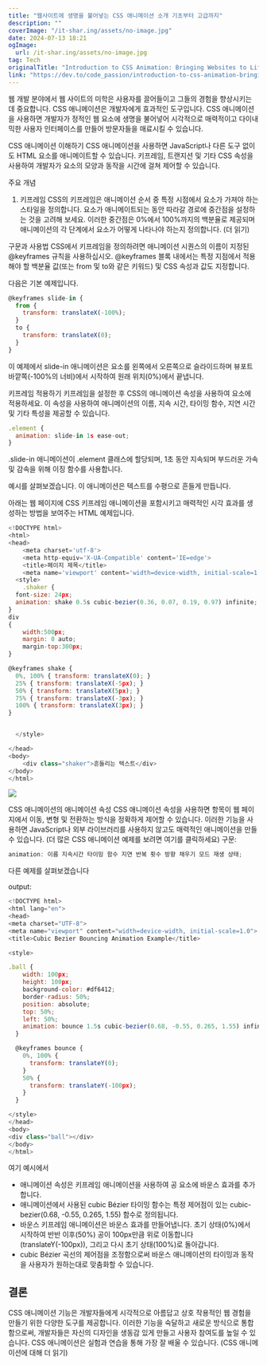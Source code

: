 ```yaml
---
title: "웹사이트에 생명을 불어넣는 CSS 애니메이션 소개 기초부터 고급까지"
description: ""
coverImage: "/it-shar.ing/assets/no-image.jpg"
date: 2024-07-13 18:21
ogImage:
  url: /it-shar.ing/assets/no-image.jpg
tag: Tech
originalTitle: "Introduction to CSS Animation: Bringing Websites to Life"
link: "https://dev.to/code_passion/introduction-to-css-animation-bringing-websites-to-life-5bn3"
---
```


웹 개발 분야에서 웹 사이트의 미학은 사용자를 끌어들이고 그들의 경험을 향상시키는 데 중요합니다. CSS 애니메이션은 개발자에게 효과적인 도구입니다. CSS 애니메이션을 사용하면 개발자가 정적인 웹 요소에 생명을 불어넣어 시각적으로 매력적이고 다이내믹한 사용자 인터페이스를 만들어 방문자들을 매료시킬 수 있습니다.

CSS 애니메이션 이해하기
CSS 애니메이션을 사용하면 JavaScript나 다른 도구 없이도 HTML 요소를 애니메이트할 수 있습니다. 키프레임, 트랜지션 및 기타 CSS 속성을 사용하여 개발자가 요소의 모양과 동작을 시간에 걸쳐 제어할 수 있습니다.

주요 개념

1. 키프레임
   CSS의 키프레임은 애니메이션 순서 중 특정 시점에서 요소가 가져야 하는 스타일을 정의합니다. 요소가 애니메이트되는 동안 따라갈 경로에 중간점을 설정하는 것을 고려해 보세요. 이러한 중간점은 0%에서 100%까지의 백분율로 제공되며 애니메이션의 각 단계에서 요소가 어떻게 나타나야 하는지 정의합니다. (더 읽기)

<div class="content-ad"></div>

구문과 사용법
CSS에서 키프레임을 정의하려면 애니메이션 시퀀스의 이름이 지정된@keyframes 규칙을 사용하십시오. @keyframes 블록 내에서는 특정 지점에서 적용해야 할 백분율 값(또는 from 및 to와 같은 키워드) 및 CSS 속성과 값도 지정합니다.

다음은 기본 예제입니다.

```js
@keyframes slide-in {
  from {
    transform: translateX(-100%);
  }
  to {
    transform: translateX(0);
  }
}
```

이 예제에서 slide-in 애니메이션은 요소를 왼쪽에서 오른쪽으로 슬라이드하며 뷰포트 바깥쪽(-100%의 너비)에서 시작하여 원래 위치(0%)에서 끝냅니다.

<div class="content-ad"></div>

키프레임 적용하기
키프레임을 설정한 후 CSS의 애니메이션 속성을 사용하여 요소에 적용하세요. 이 속성을 사용하여 애니메이션의 이름, 지속 시간, 타이밍 함수, 지연 시간 및 기타 특성을 제공할 수 있습니다.

```js
.element {
  animation: slide-in 1s ease-out;
}
```

.slide-in 애니메이션이 .element 클래스에 할당되며, 1초 동안 지속되며 부드러운 가속 및 감속을 위해 이징 함수를 사용합니다.

예시를 살펴보겠습니다.
이 애니메이션은 텍스트를 수평으로 흔들게 만듭니다.

<div class="content-ad"></div>

아래는 웹 페이지에 CSS 키프레임 애니메이션을 포함시키고 매력적인 시각 효과를 생성하는 방법을 보여주는 HTML 예제입니다.

```js
<!DOCTYPE html>
<html>
<head>
    <meta charset='utf-8'>
    <meta http-equiv='X-UA-Compatible' content='IE=edge'>
    <title>페이지 제목</title>
    <meta name='viewport' content='width=device-width, initial-scale=1'>
  <style>
    .shaker {
  font-size: 24px;
  animation: shake 0.5s cubic-bezier(0.36, 0.07, 0.19, 0.97) infinite;
}
div
{
    width:500px;
    margin: 0 auto;
    margin-top:300px;
}

@keyframes shake {
  0%, 100% { transform: translateX(0); }
  25% { transform: translateX(-5px); }
  50% { transform: translateX(5px); }
  75% { transform: translateX(-3px); }
  100% { transform: translateX(3px); }
}


  </style>

</head>
<body>
    <div class="shaker">흔들리는 텍스트</div>
</body>
</html>
```

<img src="https://media.dev.to/cdn-cgi/image/width=800%2Cheight=%2Cfit=scale-down%2Cgravity=auto%2Cformat=auto/https%3A%2F%2Fdev-to-uploads.s3.amazonaws.com%2Fuploads%2Farticles%2F2rh86ihigypqi4lxnvqb.gif" />

<div class="content-ad"></div>

CSS 애니메이션의 애니메이션 속성
CSS 애니메이션 속성을 사용하면 항목이 웹 페이지에서 이동, 변형 및 전환하는 방식을 정확하게 제어할 수 있습니다. 이러한 기능을 사용하면 JavaScript나 외부 라이브러리를 사용하지 않고도 매력적인 애니메이션을 만들 수 있습니다. (더 많은 CSS 애니메이션 예제를 보려면 여기를 클릭하세요)
구문:

```js
animation: 이름 지속시간 타이밍 함수 지연 반복 횟수 방향 채우기 모드 재생 상태;
```

다른 예제를 살펴보겠습니다

output:

<div class="content-ad"></div>

```js
<!DOCTYPE html>
<html lang="en">
<head>
<meta charset="UTF-8">
<meta name="viewport" content="width=device-width, initial-scale=1.0">
<title>Cubic Bezier Bouncing Animation Example</title>

<style>

.ball {
    width: 100px;
    height: 100px;
    background-color: #df6412;
    border-radius: 50%;
    position: absolute;
    top: 50%;
    left: 50%;
    animation: bounce 1.5s cubic-bezier(0.68, -0.55, 0.265, 1.55) infinite;
  }

  @keyframes bounce {
    0%, 100% {
      transform: translateY(0);
    }
    50% {
      transform: translateY(-100px);
    }
  }

</style>
</head>
<body>
<div class="ball"></div>
</body>
</html>
```

여기 예시에서

- 애니메이션 속성은 키프레임 애니메이션을 사용하여 공 요소에 바운스 효과를 추가합니다.
- 애니메이션에서 사용된 cubic Bézier 타이밍 함수는 특정 제어점이 있는 cubic-bezier(0.68, -0.55, 0.265, 1.55) 함수로 정의됩니다.
- 바운스 키프레임 애니메이션은 바운스 효과를 만들어냅니다. 초기 상태(0%)에서 시작하여 반반 이후(50%) 공이 100px만큼 위로 이동합니다(translateY(-100px)), 그리고 다시 초기 상태(100%)로 돌아갑니다.
- cubic Bézier 곡선의 제어점을 조정함으로써 바운스 애니메이션의 타이밍과 동작을 사용자가 원하는대로 맞춤화할 수 있습니다.

<div class="content-ad"></div>

## 결론

CSS 애니메이션 기능은 개발자들에게 시각적으로 아름답고 상호 작용적인 웹 경험을 만들기 위한 다양한 도구를 제공합니다. 이러한 기능을 숙달하고 새로운 방식으로 통합함으로써, 개발자들은 자신의 디자인을 생동감 있게 만들고 사용자 참여도를 높일 수 있습니다. CSS 애니메이션은 실험과 연습을 통해 가장 잘 배울 수 있습니다. (CSS 애니메이션에 대해 더 읽기)
